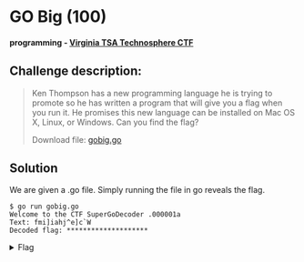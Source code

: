 # GO Big (100)
#### programming - [Virginia TSA Technosphere CTF](../main.md)

## Challenge description:
> Ken Thompson has a new programming language he is trying to promote so he has written a program that will give you a flag when you run it. He promises this new language can be installed on Mac OS X, Linux, or Windows. Can you find the flag?
> 
> Download file: [gobig.go](../assets/gobig.go)

## Solution 
We are given a .go file. Simply running the file in go reveals the flag.

```
$ go run gobig.go        
Welcome to the CTF SuperGoDecoder .000001a
Text: fmi]iahj^e]c`W
Decoded flag: ********************
```

<details> 
    <summary>Flag</summary>
flag{golangorgohome}
</details>